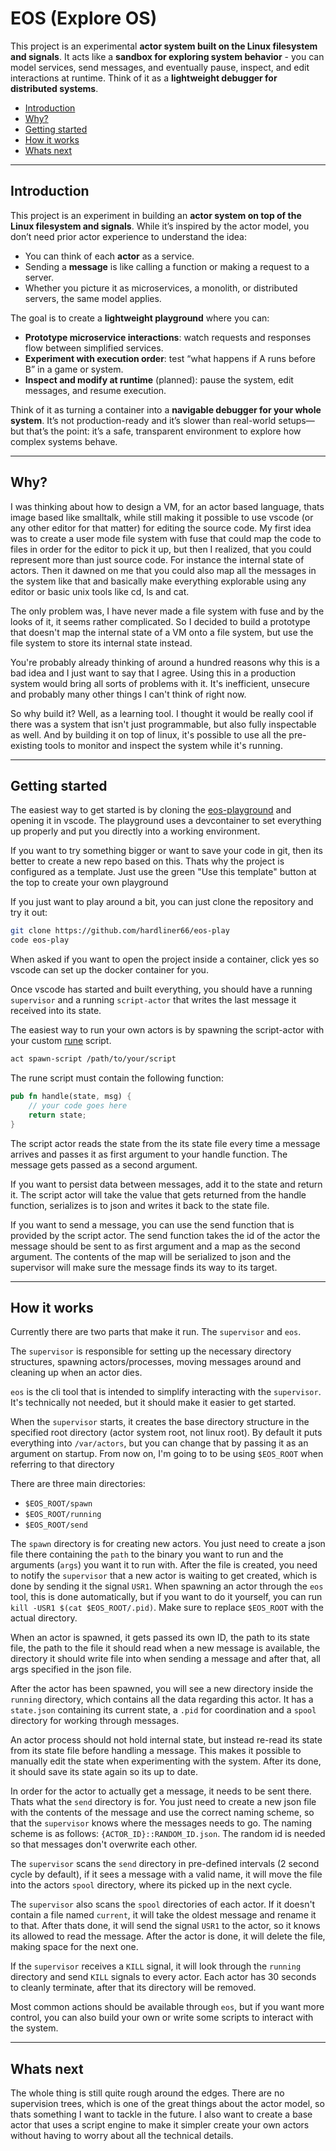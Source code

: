 # EOS (Explore OS)

This project is an experimental **actor system built on the Linux filesystem and signals**.
It acts like a **sandbox for exploring system behavior** - you can model services, send messages, and eventually pause,
inspect, and edit interactions at runtime. Think of it as a **lightweight debugger for distributed systems**.

- [Introduction](#introduction)
- [Why?](#why)
- [Getting started](#getting-started)
- [How it works](#how-it-works)
- [Whats next](#whats-next)

---

## Introduction
This project is an experiment in building an **actor system on top of the Linux filesystem and signals**.
While it’s inspired by the actor model, you don’t need prior actor experience to understand the idea:

- You can think of each **actor** as a service.
- Sending a **message** is like calling a function or making a request to a server.
- Whether you picture it as microservices, a monolith, or distributed servers, the same model applies.

The goal is to create a **lightweight playground** where you can:

- **Prototype microservice interactions**: watch requests and responses flow between simplified services.
- **Experiment with execution order**: test “what happens if A runs before B” in a game or system.
- **Inspect and modify at runtime** (planned): pause the system, edit messages, and resume execution.

Think of it as turning a container into a **navigable debugger for your whole system**.
It’s not production-ready and it’s slower than real-world setups—but that’s the point: it’s a safe,
transparent environment to explore how complex systems behave.

---

## Why?
I was thinking about how to design a VM, for an actor based language, thats image based like smalltalk,
while still making it possible to use vscode (or any other editor for that matter) for editing the source code.
My first idea was to create a user mode file system with fuse that could map the code to files
in order for the editor to pick it up, but then I realized, that you could represent more than just source code.
For instance the internal state of actors. Then it dawned on me that you could also map all the messages in the
system like that and basically make everything explorable using any editor or basic unix tools like cd, ls and cat.

The only problem was, I have never made a file system with fuse and by the looks of it, it seems rather complicated.
So I decided to build a prototype that doesn't map the internal state of a VM onto a file system, but use the
file system to store its internal state instead.

You're probably already thinking of around a hundred reasons why this is a bad idea and I just want to say
that I agree. Using this in a production system would bring all sorts of problems with it.
It's inefficient, unsecure and probably many other things I can't think of right now.

So why build it? Well, as a learning tool. I thought it would be really cool if there was a system that isn't just
programmable, but also fully inspectable as well. And by building it on top of linux, it's possible to
use all the pre-existing tools to monitor and inspect the system while it's running.

---

## Getting started
The easiest way to get started is by cloning the [eos-playground](https://github.com/hardliner66/eos-play)
and opening it in vscode. The playground uses a devcontainer to set everything up properly and put you
directly into a working environment.

If you want to try something bigger or want to save your code in git, then its better to create a new repo
based on this. Thats why the project is configured as a template. Just use the green "Use this template" button
at the top to create your own playground

If you just want to play around a bit, you can just clone the repository and try it out:
```sh
git clone https://github.com/hardliner66/eos-play
code eos-play
```

When asked if you want to open the project inside a container, click yes so vscode can set up the docker
container for you.

Once vscode has started and built everything, you should have a running `supervisor` and
a running `script-actor` that writes the last message it received into its state.

The easiest way to run your own actors is by spawning the script-actor with your custom [rune](https://rune-rs.github.io/) script.
```sh
act spawn-script /path/to/your/script
```

The rune script must contain the following function:
```rs
pub fn handle(state, msg) {
    // your code goes here
    return state;
}
```

The script actor reads the state from the its state file every time a message arrives and passes it as
first argument to your handle function. The message gets passed as a second argument.

If you want to persist data between messages, add it to the state and return it. The script actor will
take the value that gets returned from the handle function, serializes is to json and writes it back
to the state file.

If you want to send a message, you can use the send function that is provided by the script actor.
The send function takes the id of the actor the message should be sent to as first argument and
a map as the second argument. The contents of the map will be serialized to json and the supervisor
will make sure the message finds its way to its target.

---

## How it works
Currently there are two parts that make it run. The `supervisor` and `eos`.

The `supervisor` is responsible for setting up the necessary directory structures, spawning actors/processes,
moving messages around and cleaning up when an actor dies.

`eos` is the cli tool that is intended to simplify interacting with the `supervisor`.
It's technically not needed, but it should make it easier to get started.

When the `supervisor` starts, it creates the base directory structure in the specified root directory (actor system root, not linux root).
By default it puts everything into `/var/actors`, but you can change that by passing it as an argument on startup.
From now on, I'm going to to be using `$EOS_ROOT` when referring to that directory

There are three main directories:
- `$EOS_ROOT/spawn`
- `$EOS_ROOT/running`
- `$EOS_ROOT/send`

The `spawn` directory is for creating new actors. You just need to create a json file there containing the `path` to
the binary you want to run and the arguments (`args`) you want it to run with. After the file is created,
you need to notify the `supervisor` that a new actor is waiting to get created, which is done by sending it
the signal `USR1`. When spawning an actor through the `eos` tool, this is done automatically, but if you want
to do it yourself, you can run `kill -USR1 $(cat $EOS_ROOT/.pid)`. Make sure to replace `$EOS_ROOT` with the actual directory.

When an actor is spawned, it gets passed its own ID, the path to its state file,
the path to the file it should read when a new message is available,
the directory it should write file into when sending a message and after that, all args specified in the json file.

After the actor has been spawned, you will see a new directory inside the `running` directory,
which contains all the data regarding this actor. It has a `state.json` containing its current state,
a `.pid` for coordination and a `spool` directory for working through messages.

An actor process should not hold internal state, but instead re-read its state from its state file before
handling a message. This makes it possible to manually edit the state when experimenting with the system.
After its done, it should save its state again so its up to date.

In order for the actor to actually get a message, it needs to be sent there. Thats what the `send` directory
is for. You just need to create a new json file with the contents of the message and use the correct naming scheme,
so that the `supervisor` knows where the messages needs to go. The naming scheme is as follows: `{ACTOR_ID}::RANDOM_ID.json`.
The random id is needed so that messages don't overwrite each other.

The `supervisor` scans the `send` directory in pre-defined intervals (2 second cycle by default),
if it sees a message with a valid name,
it will move the file into the actors `spool` directory, where its picked up in the next cycle.

The `supervisor` also scans the `spool` directories of each actor. If it doesn't contain a file named `current`,
it will take the oldest message and rename it to that. After thats done, it will send the signal `USR1` to
the actor, so it knows its allowed to read the message. After the actor is done, it will delete the file,
making space for the next one.

If the `supervisor` receives a `KILL` signal, it will look through the `running` directory
and send `KILL` signals to every actor. Each actor has 30 seconds to cleanly terminate, after that its
directory will be removed.

Most common actions should be available through `eos`, but if you want more control,
you can also build your own or write some scripts to interact with the system.

---

## Whats next
The whole thing is still quite rough around the edges. There are no supervision trees, which is
one of the great things about the actor model, so thats something I want to tackle in the future.
I also want to create a base actor that uses a script engine to make it simpler create your own
actors without having to worry about all the technical details.
